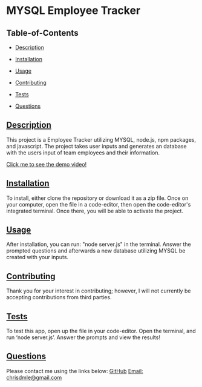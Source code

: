 # MYSQL Employee Tracker
## Table-of-Contents
* [Description](#description)
* [Installation](#installation)
* [Usage](#usage)
   
* [Contributing](#contributing)
* [Tests](#tests)
* [Questions](#questions)
  
## [Description](#table-of-contents)
This project is a Employee Tracker utilizing MYSQL, node.js, npm packages, and javascript. The project takes user inputs and generates an database with the users input of team employees and their information.

[Click me to see the demo video!](https://drive.google.com/file/d/14FPB_ivuH0iQH15i8z-l9VOaJWtsae6n/view)

## [Installation](#table-of-contents)
To install, either clone the repository or download it as a zip file. Once on your computer, open the file in a code-editor, then open the code-editor's integrated terminal. Once there, you will be able to activate the project.
## [Usage](#table-of-contents)
After installation, you can run: "node server.js" in the terminal. Answer the prompted questions and afterwards a new database utilizing MYSQL be created with your inputs.


   
## [Contributing](#table-of-contents)
  
Thank you for your interest in contributing; however, I will not currently be accepting contributions from third parties.
    
## [Tests](#table-of-contents)
To test this app, open up the file in your code-editor. Open the terminal, and run ‘node server.js’. Answer the prompts and view the results!
## [Questions](#table-of-contents)
Please contact me using the links below:
[GitHub](https://github.com/chrisdmle)
[Email: chrisdmle@gmail.com](mailto:chrisdmle@gmail.com)
